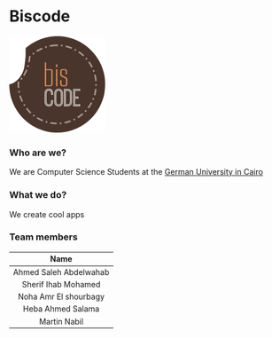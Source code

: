 # Biscode


![bisocde-logo](/logo.png)


### Who are we?
We are Computer Science Students at the [German University in Cairo](http://www.guc.edu.eg/ "GUC")

### What we do?
We create cool apps

### Team members

|          Name          |
|:----------------------:|
| Ahmed Saleh Abdelwahab |
| Sherif Ihab Mohamed    |
| Noha Amr El shourbagy  |
|Heba Ahmed Salama       |
| Martin Nabil           |